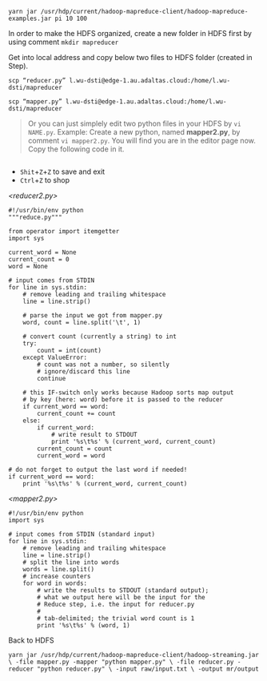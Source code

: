 `yarn jar /usr/hdp/current/hadoop-mapreduce-client/hadoop-mapreduce-examples.jar pi 10 100`

In order to make the HDFS organized, create a new folder in HDFS first by using comment `mkdir mapreducer`

Get into local address and copy below two files to HDFS folder (created in Step).

`scp “reducer.py” l.wu-dsti@edge-1.au.adaltas.cloud:/home/l.wu-dsti/mapreducer`

`scp “mapper.py” l.wu-dsti@edge-1.au.adaltas.cloud:/home/l.wu-dsti/mapreducer`

> Or you can just simplely edit two python files in your HDFS by `vi NAME.py`. 
> Example: Create a new python, named **mapper2.py**, by comment `vi mapper2.py`. You will find you are in the editor page now. 
> Copy the following code in it. 

![]()

* `Shit`+`Z`+`Z` to save and exit 
* `Ctrl`+`Z` to shop

*<reducer2.py>*

```
#!/usr/bin/env python
"""reduce.py"""

from operator import itemgetter
import sys

current_word = None
current_count = 0
word = None

# input comes from STDIN
for line in sys.stdin:
    # remove leading and trailing whitespace
    line = line.strip()

    # parse the input we got from mapper.py
    word, count = line.split('\t', 1)

    # convert count (currently a string) to int
    try:
        count = int(count)
    except ValueError:
        # count was not a number, so silently
        # ignore/discard this line
        continue

    # this IF-switch only works because Hadoop sorts map output
    # by key (here: word) before it is passed to the reducer
    if current_word == word:
        current_count += count
    else:
        if current_word:
            # write result to STDOUT
            print '%s\t%s' % (current_word, current_count)
        current_count = count
        current_word = word

# do not forget to output the last word if needed!
if current_word == word:
    print '%s\t%s' % (current_word, current_count)
```

*<mapper2.py>*

```
#!/usr/bin/env python
import sys

# input comes from STDIN (standard input)
for line in sys.stdin:
    # remove leading and trailing whitespace
    line = line.strip()
    # split the line into words
    words = line.split()
    # increase counters
    for word in words:
        # write the results to STDOUT (standard output);
        # what we output here will be the input for the
        # Reduce step, i.e. the input for reducer.py
        #
        # tab-delimited; the trivial word count is 1
        print '%s\t%s' % (word, 1)
```




Back to HDFS

`
yarn jar /usr/hdp/current/hadoop-mapreduce-client/hadoop-streaming.jar \
    -file mapper.py -mapper "python mapper.py" \
    -file reducer.py -reducer "python reducer.py" \
    -input raw/input.txt \
    -output mr/output
`
